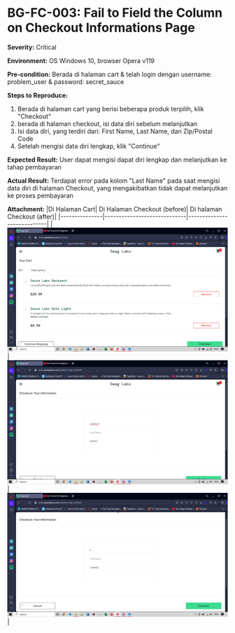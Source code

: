 # BG-FC-003: Fail to Field the Column on Checkout Informations Page

**Severity:** Critical

**Environment:** OS Windows 10, browser Opera v119

**Pre-condition:** Berada di halaman cart & telah login dengan username: problem_user & password: secret_sauce

**Steps to Reproduce:**
1. Berada di halaman cart yang berisi beberapa produk terpilih, klik "Checkout"
2. berada di halaman checkout, isi data diri sebelum melanjutkan
3. Isi data diri, yang terdiri dari: First Name, Last Name, dan Zip/Postal Code
4. Setelah mengisi data diri lengkap, klik "Continue"

**Expected Result:** User dapat mengisi dapat diri lengkap dan melanjutkan ke tahap pembayaran

**Actual Result:** Terdapat error pada kolom "Last Name" pada saat mengisi data diri di halaman Checkout, yang mengakibatkan tidak dapat melanjutkan ke proses pembayaran

**Attachment:**
|Di Halaman Cart| Di Halaman Checkout (before)| Di halaman Checkout (after)|
|---------------|-----------------------------|----------------------------|
|![cart](../../documentations/BG-FC-003-cart.png)|![checkout](../../documentations/BG-FC-003-before.png)|![cart](../../documentations/BG-FC-003-after.png)|
